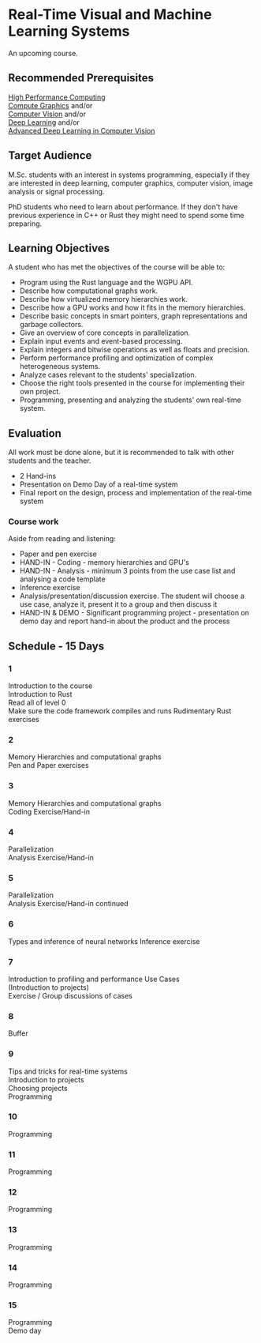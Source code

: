 # Real-Time Visual and Machine Learning Systems

An upcoming course.

## Recommended Prerequisites
[High Performance Computing](https://kurser.dtu.dk/course/2023-2024/02614)  
[Compute Graphics](https://kurser.dtu.dk/course/02561) and/or  
[Computer Vision](https://kurser.dtu.dk/course/2023-2024/02504) and/or  
[Deep Learning](https://kurser.dtu.dk/course/02456) and/or  
[Advanced Deep Learning in Computer Vision](https://kurser.dtu.dk/course/2023-2024/02501)

## Target Audience

M.Sc. students with an interest in systems programming, especially if they are interested in deep learning, computer graphics, computer vision, image analysis or signal processing.

PhD students who need to learn about performance. If they don't have previous experience in C++ or Rust they might need to spend some time preparing.

## Learning Objectives

A student who has met the objectives of the course will be able to:

* Program using the Rust language and the WGPU API.
* Describe how computational graphs work.
* Describe how virtualized memory hierarchies work.
* Describe how a GPU works and how it fits in the memory hierarchies.
* Describe basic concepts in smart pointers, graph representations and garbage collectors.
* Give an overview of core concepts in parallelization.
* Explain input events and event-based processing.
* Explain integers and bitwise operations as well as floats and precision.
* Perform performance profiling and optimization of complex heterogeneous systems. 
* Analyze cases relevant to the students' specialization.
* Choose the right tools presented in the course for implementing their own project.
* Programming, presenting and analyzing the students' own real-time system.

## Evaluation
All work must be done alone, but it is recommended to talk with other students and the teacher.

* 2 Hand-ins
* Presentation on Demo Day of a real-time system
* Final report on the design, process and implementation of the real-time system

### Course work
Aside from reading and listening:  

* Paper and pen exercise
* HAND-IN - Coding - memory hierarchies and GPU's
* HAND-IN - Analysis - minimum 3 points from the use case list and analysing a code template
* Inference exercise
* Analysis/presentation/discussion exercise. The student will choose a use case, analyze it, present it to a group and then discuss it  
* HAND-IN & DEMO - Significant programming project - presentation on demo day and report hand-in about the product and the process

## Schedule - 15 Days

### 1
Introduction to the course  
Introduction to Rust  
Read all of level 0  
Make sure the code framework compiles and runs 
Rudimentary Rust exercises

### 2
Memory Hierarchies and computational graphs  
Pen and Paper exercises

### 3
Memory Hierarchies and computational graphs  
Coding Exercise/Hand-in

### 4
Parallelization  
Analysis Exercise/Hand-in

### 5
Parallelization  
Analysis Exercise/Hand-in continued

### 6
Types and inference of neural networks 
Inference exercise

### 7
Introduction to profiling and performance Use Cases  
(Introduction to projects)  
Exercise / Group discussions of cases

### 8
Buffer  

### 9
Tips and tricks for real-time systems  
Introduction to projects  
Choosing projects  
Programming  

### 10
Programming

### 11
Programming  

### 12
Programming  

### 13
Programming  

### 14
Programming  

### 15
Programming  
Demo day  
